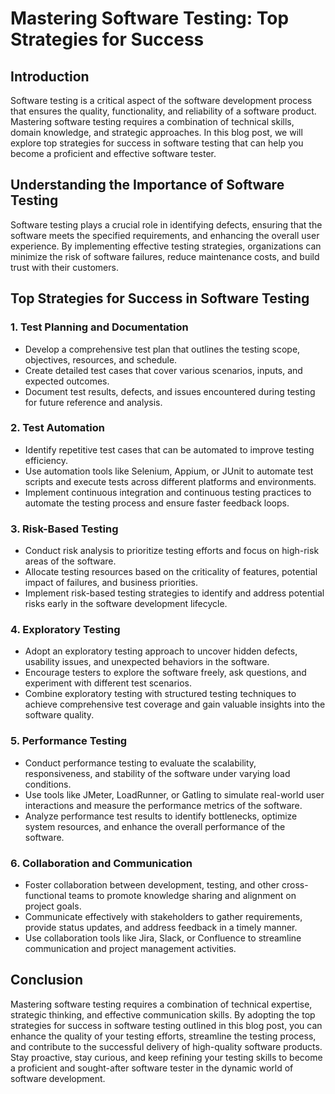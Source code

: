 # Mastering Software Testing: Top Strategies for Success

## Introduction
Software testing is a critical aspect of the software development process that ensures the quality, functionality, and reliability of a software product. Mastering software testing requires a combination of technical skills, domain knowledge, and strategic approaches. In this blog post, we will explore top strategies for success in software testing that can help you become a proficient and effective software tester.

## Understanding the Importance of Software Testing
Software testing plays a crucial role in identifying defects, ensuring that the software meets the specified requirements, and enhancing the overall user experience. By implementing effective testing strategies, organizations can minimize the risk of software failures, reduce maintenance costs, and build trust with their customers.

## Top Strategies for Success in Software Testing

### 1. Test Planning and Documentation
- Develop a comprehensive test plan that outlines the testing scope, objectives, resources, and schedule.
- Create detailed test cases that cover various scenarios, inputs, and expected outcomes.
- Document test results, defects, and issues encountered during testing for future reference and analysis.

### 2. Test Automation
- Identify repetitive test cases that can be automated to improve testing efficiency.
- Use automation tools like Selenium, Appium, or JUnit to automate test scripts and execute tests across different platforms and environments.
- Implement continuous integration and continuous testing practices to automate the testing process and ensure faster feedback loops.

### 3. Risk-Based Testing
- Conduct risk analysis to prioritize testing efforts and focus on high-risk areas of the software.
- Allocate testing resources based on the criticality of features, potential impact of failures, and business priorities.
- Implement risk-based testing strategies to identify and address potential risks early in the software development lifecycle.

### 4. Exploratory Testing
- Adopt an exploratory testing approach to uncover hidden defects, usability issues, and unexpected behaviors in the software.
- Encourage testers to explore the software freely, ask questions, and experiment with different test scenarios.
- Combine exploratory testing with structured testing techniques to achieve comprehensive test coverage and gain valuable insights into the software quality.

### 5. Performance Testing
- Conduct performance testing to evaluate the scalability, responsiveness, and stability of the software under varying load conditions.
- Use tools like JMeter, LoadRunner, or Gatling to simulate real-world user interactions and measure the performance metrics of the software.
- Analyze performance test results to identify bottlenecks, optimize system resources, and enhance the overall performance of the software.

### 6. Collaboration and Communication
- Foster collaboration between development, testing, and other cross-functional teams to promote knowledge sharing and alignment on project goals.
- Communicate effectively with stakeholders to gather requirements, provide status updates, and address feedback in a timely manner.
- Use collaboration tools like Jira, Slack, or Confluence to streamline communication and project management activities.

## Conclusion
Mastering software testing requires a combination of technical expertise, strategic thinking, and effective communication skills. By adopting the top strategies for success in software testing outlined in this blog post, you can enhance the quality of your testing efforts, streamline the testing process, and contribute to the successful delivery of high-quality software products. Stay proactive, stay curious, and keep refining your testing skills to become a proficient and sought-after software tester in the dynamic world of software development.